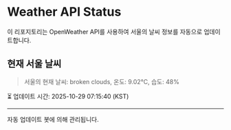 
# Weather API Status

이 리포지토리는 OpenWeather API를 사용하여 서울의 날씨 정보를 자동으로 업데이트합니다.

## 현재 서울 날씨
> 서울의 현재 날씨: broken clouds, 온도: 9.02°C, 습도: 48%

⏳ 업데이트 시간: 2025-10-29 07:15:40 (KST)

---
자동 업데이트 봇에 의해 관리됩니다.
